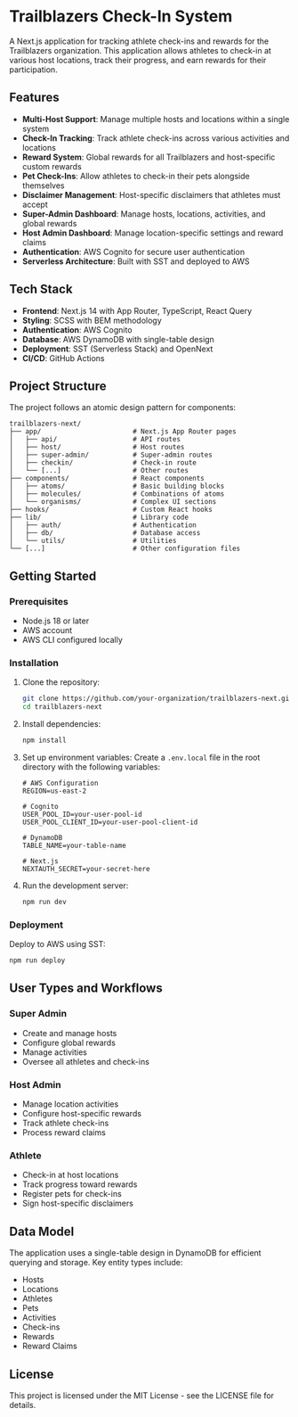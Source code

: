 # Trailblazers Check-In System

A Next.js application for tracking athlete check-ins and rewards for the Trailblazers organization. This application allows athletes to check-in at various host locations, track their progress, and earn rewards for their participation.

## Features

- **Multi-Host Support**: Manage multiple hosts and locations within a single system
- **Check-In Tracking**: Track athlete check-ins across various activities and locations
- **Reward System**: Global rewards for all Trailblazers and host-specific custom rewards
- **Pet Check-Ins**: Allow athletes to check-in their pets alongside themselves
- **Disclaimer Management**: Host-specific disclaimers that athletes must accept
- **Super-Admin Dashboard**: Manage hosts, locations, activities, and global rewards
- **Host Admin Dashboard**: Manage location-specific settings and reward claims
- **Authentication**: AWS Cognito for secure user authentication
- **Serverless Architecture**: Built with SST and deployed to AWS

## Tech Stack

- **Frontend**: Next.js 14 with App Router, TypeScript, React Query
- **Styling**: SCSS with BEM methodology
- **Authentication**: AWS Cognito
- **Database**: AWS DynamoDB with single-table design
- **Deployment**: SST (Serverless Stack) and OpenNext
- **CI/CD**: GitHub Actions

## Project Structure

The project follows an atomic design pattern for components:

```
trailblazers-next/
├── app/                       # Next.js App Router pages
│   ├── api/                   # API routes
│   ├── host/                  # Host routes
│   ├── super-admin/           # Super-admin routes
│   ├── checkin/               # Check-in route
│   └── [...]                  # Other routes
├── components/                # React components
│   ├── atoms/                 # Basic building blocks
│   ├── molecules/             # Combinations of atoms
│   └── organisms/             # Complex UI sections
├── hooks/                     # Custom React hooks
├── lib/                       # Library code
│   ├── auth/                  # Authentication
│   ├── db/                    # Database access
│   └── utils/                 # Utilities
└── [...]                      # Other configuration files
```

## Getting Started

### Prerequisites

- Node.js 18 or later
- AWS account
- AWS CLI configured locally

### Installation

1. Clone the repository:
   ```bash
   git clone https://github.com/your-organization/trailblazers-next.git
   cd trailblazers-next
   ```

2. Install dependencies:
   ```bash
   npm install
   ```

3. Set up environment variables:
   Create a `.env.local` file in the root directory with the following variables:
   ```
   # AWS Configuration
   REGION=us-east-2
   
   # Cognito
   USER_POOL_ID=your-user-pool-id
   USER_POOL_CLIENT_ID=your-user-pool-client-id
   
   # DynamoDB
   TABLE_NAME=your-table-name
   
   # Next.js
   NEXTAUTH_SECRET=your-secret-here
   ```

4. Run the development server:
   ```bash
   npm run dev
   ```

### Deployment

Deploy to AWS using SST:

```bash
npm run deploy
```

## User Types and Workflows

### Super Admin
- Create and manage hosts
- Configure global rewards
- Manage activities
- Oversee all athletes and check-ins

### Host Admin
- Manage location activities
- Configure host-specific rewards
- Track athlete check-ins
- Process reward claims

### Athlete
- Check-in at host locations
- Track progress toward rewards
- Register pets for check-ins
- Sign host-specific disclaimers

## Data Model

The application uses a single-table design in DynamoDB for efficient querying and storage. Key entity types include:

- Hosts
- Locations
- Athletes
- Pets
- Activities
- Check-ins
- Rewards
- Reward Claims

## License

This project is licensed under the MIT License - see the LICENSE file for details.